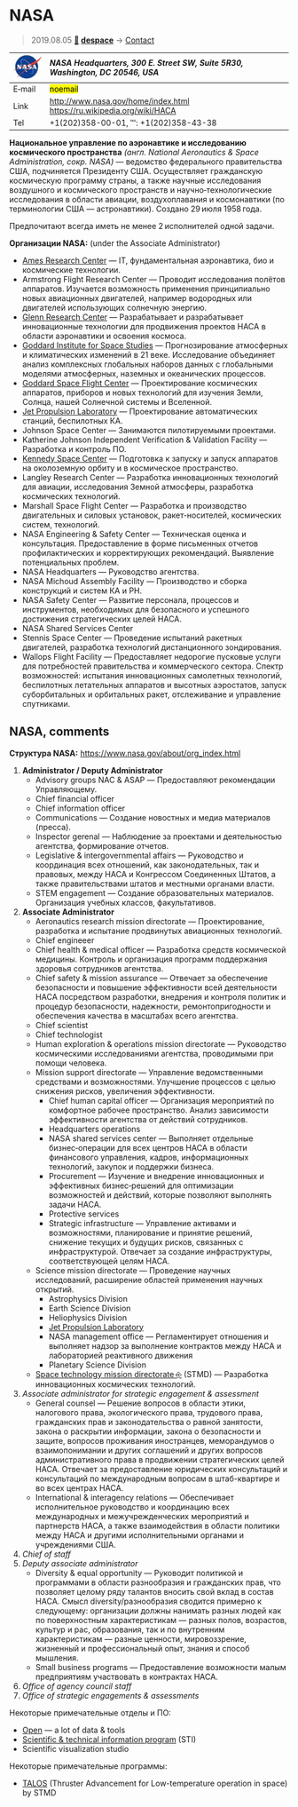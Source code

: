 # NASA
> 2019.08.05 **[🚀](../index/index.md) [despace](index.md)** → [Contact](contact.md)

|[![](f/contact/n/nasa_logo1_thumb.jpg)](f/contact/n/nasa_logo1.png)|*NASA Headquarters, 300 E. Street SW, Suite 5R30, Washington, DC 20546, USA*|
|:--|:--|
|E‑mail|<mark>noemail</mark>|
|Link|<http://www.nasa.gov/home/index.html><br> <https://ru.wikipedia.org/wiki/НАСА>|
|Tel|+1(202)358-00-01, ℻: +1(202)358-43-38|

**Национальное управление по аэронавтике и исследованию космического пространства** *(англ. National Aeronautics & Space Administration, сокр. NASA)* — ведомство федерального правительства США, подчиняется Президенту США. Осуществляет гражданскую космическую программу страны, а также научные исследования воздушного и космического пространств и научно‑технологические исследования в области авиации, воздухоплавания и космонавтики (по терминологии США — астронавтики). Создано 29 июля 1958 года.

Предпочитают всегда иметь не менее 2 исполнителей одной задачи.

**Организации NASA:** (under the Associate Administrator)

   - [Ames Research Center](zz_arc.md) — IT, фундаментальная аэронавтика, био и космические технологии.
   - Armstrong Flight Research Center — Проводит исследования полётов аппаратов. Изучается возможность применения принципиально новых авиационных двигателей, например водородных или двигателей использующих солнечную энергию.
   - [Glenn Research Center](zz_grc.md) — Разрабатывает и разрабатывает инновационные технологии для продвижения проектов НАСА в области аэронавтики и освоения космоса.
   - [Goddard Institute for Space Studies](zz_giss.md) — Прогнозирование атмосферных и климатических изменений в 21 веке. Исследование объединяет анализ комплексных глобальных наборов данных с глобальными моделями атмосферных, наземных и океанических процессов.
   - [Goddard Space Flight Center](zz_gsfc.md) — Проектирование космических аппаратов, приборов и новых технологий для изучения Земли, Солнца, нашей Солнечной системы и Вселенной.
   - [Jet Propulsion Laboratory](zz_jpl.md) — Проектирование автоматических станций, беспилотных КА.
   - Johnson Space Center — Занимаются пилотируемыми проектами.
   - Katherine Johnson Independent Verification & Validation Facility — Разработка и контроль ПО.
   - [Kennedy Space Center](kennedy.md) — Подготовка к запуску и запуск аппаратов на околоземную орбиту и в космическое пространство.
   - Langley Research Center — Разработка инновационных технологий для авиации, исследования Земной атмосферы, разработка космических технологий.
   - Marshall Space Flight Center — Разработка и производство двигательных и силовых установок, ракет-носителей, космических систем, технологий.
   - NASA Engineering & Safety Center — Техническая оценка и консультация. Предоставление в форме письменных отчетов профилактических и корректирующих рекомендаций. Выявление потенциальных проблем.
   - NASA Headquarters — Руководство агентства.
   - NASA Michoud Assembly Facility — Производство и сборка конструкций и систем КА и РН.
   - NASA Safety Center — Развитие персонала, процессов и инструментов, необходимых для безопасного и успешного достижения стратегических целей НАСА.
   - NASA Shared Services Center
   - Stennis Space Center — Проведение испытаний ракетных двигателей, разработка технологий дистанционного зондирования.
   - Wallops Flight Facility — Предоставляет недорогие пусковые услуги для потребностей правительства и коммерческого сектора. Спектр возможностей: испытания инновационных самолетных технологий, беспилотных летательных аппаратов и высотных аэростатов, запуск суборбитальных и орбитальных ракет, отслеживание и управление спутниками.

<p style="page-break-after:always"> </p>

## NASA, comments
**Структура NASA:** <https://www.nasa.gov/about/org_index.html>

   1. **Administrator / Deputy Administrator**
      - Advisory groups NAC & ASAP — Предоставляют рекомендации Управляющему.
      - Chief financial officer
      - Chief information officer
      - Communications — Создание новостных и медиа материалов (пресса).
      - Inspector gerenal — Наблюдение за проектами и деятельностью агентства, формирование отчетов.
      - Legislative & intergovernmental affairs — Руководство и координация всех отношений, как законодательных, так и правовых, между НАСА и Конгрессом Соединенных Штатов, а также правительствами штатов и местными органами власти.
      - STEM engagement — Создание образовательных материалов. Организация учебных классов, факультативов.
   1. **Associate Administrator**
      - Aeronautics research mission directorate — Проектирование, разработка и испытание продвинутых авиационных технологий.
      - Chief engineeer
      - Chief health & medical officer — Разработка средств космической медицины. Контроль и организация программ поддержания здоровья сотрудников агентства.
      - Chief safety & mission assurance — Отвечает за обеспечение безопасности и повышение эффективности всей деятельности НАСА посредством разработки, внедрения и контроля политик и процедур безопасности, надежности, ремонтопригодности и обеспечения качества в масштабах всего агентства.
      - Chief scientist
      - Chief technologist
      - Human exploration & operations mission directorate — Руководство космическими исследованиями агентства, проводимыми при помощи человека.
      - Mission support directorate — Управление ведомственными средствами и возможностями. Улучшение процессов с целью снижения рисков, увеличения эффективности.
         - Chief human capital officer — Организация мероприятий по комфортное рабочее пространство. Анализ зависимости эффективности агентства от действий сотрудников.
         - Headquarters operations
         - NASA shared services center — Выполняет отдельные бизнес‑операции для всех центров НАСА в области финансового управления, кадров, информационных технологий, закупок и поддержки бизнеса.
         - Procurement — Изучение и внедрение инновационных и эффективных бизнес‑решений для оптимизации возможностей и действий, которые позволяют выполнять задачи НАСА.
         - Protective services
         - Strategic infrastructure — Управление активами и возможностями, планирование и принятие решений, снижение текущих и будущих рисков, связанных с инфраструктурой. Отвечает за создание инфраструктуры, соответствующей целям НАСА.
      - Science mission directorate — Проведение научных исследований, расширение областей применения научных открытий.
         - Astrophysics Division
         - Earth Science Division
         - Heliophysics Division
         - [Jet Propulsion Laboratory](zz_jpl.md)
         - NASA management office — Регламентирует отношения и выполняет надзор за выполнение контрактов между НАСА и лабораторией реактивного движения
         - Planetary Science Division
      - [Space technology mission directorate ⎆](https://www.nasa.gov/directorates/spacetech/home/index.html) (STMD) — Разработка инновационных космических технологий.
   1. *Associate administrator for strategic engagement & assessment*
      - General counsel — Решение вопросов в области этики, налогового права, экологического права, трудового права, гражданских прав и законодательства о равной занятости, закона о раскрытии информации, закона о безопасности и защите, вопросов проживания иностранцев, меморандумов о взаимопонимании и других соглашений и других вопросов административного права в продвижении стратегических целей НАСА. Отвечает за предоставление юридических консультаций и консультаций по международным вопросам в штаб-квартире и во всех центрах НАСА.
      - International & interagency relations — Обеспечивает исполнительное руководство и координацию всех международных и межучрежденческих мероприятий и партнерств НАСА, а также взаимодействия в области политики между НАСА и другими исполнительными органами и учреждениями США.
   1. *Chief of staff*
   1. *Deputy associate administrator*
      - Diversity & equal opportunity — Руководит политикой и программами в области разнообразия и гражданских прав, что позволяет целому ряду талантов вносить свой вклад в состав НАСА. Смысл diversity/разнообразия сводится примерно к следующему: организации должны нанимать разных людей как по поверхностным характеристикам — разных полов, возрастов, культур и рас, образования, так и по внутренним характеристикам — разные ценности, мировоззрение, жизненный и профессиональный опыт, знания и способ мышления.
      - Small business programs — Предоставление возможности малым предприятиям участвовать в контрактах НАСА.
   1. *Office of agency council staff*
   1. *Office of strategic engagements & assessments*

Некоторые примечательные отделы и ПО:

   - [Open](nasa_open.md) — a lot of data & tools
   - [Scientific & technical information program](nasa_sti.md) (STI)
   - Scientific visualization studio

Некоторые примечательные программы:

   - [TALOS](talos.md) (Thruster Advancement for Low-temperature operation in space) by STMD
